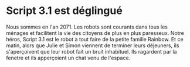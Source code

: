 # Script 3.1 est déglingué

Nous sommes en l'an 2071. 
Les robots sont courants dans tous les ménages et facilitent la vie des citoyens de plus en plus paresseux.
Notre héros, Script 3.1 est le robot à tout faire de la petite famille Rainbow. 
Et ce matin, alors que Julie et Simon viennent de terminer leurs déjeuners, 
ils s'aperçoivent que leur robot fait un bruit inhabituel.
Ils ragardent par la fenetre et ils apperçoient un chat venu de l'espace.
